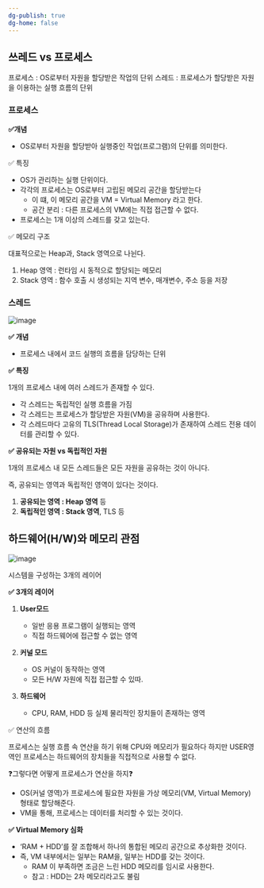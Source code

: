 ```yaml
---
dg-publish: true
dg-home: false
---
```


## 쓰레드 vs 프로세스

프로세스 : OS로부터 자원을 할당받은 작업의 단위
스레드 : 프로세스가 할당받은 자원을 이용하는 실행 흐름의 단위

### **프로세스**

**✅개념**
- OS로부터 자원을 할당받아 실행중인 작업(프로그램)의 단위를 의미한다.

✅ 특징
- OS가 관리하는 실행 단위이다.
- 각각의 프로세스는 OS로부터 고립된 메모리 공간을 할당받는다
    - 이 떄, 이 메모리 공간을 VM = Virtual Memory 라고 한다.
    - 공간 분리 : 다른 프로세스의 VM에는 직접 접근할 수 없다.
- 프로세스는 1개 이상의 스레드를 갖고 있는다.

✅ 메모리 구조

대표적으로는 Heap과, Stack 영역으로 나뉜다.

1. Heap 영역 : 런타임 시 동적으로 할당되는 메모리
2. Stack 영역 : 함수 호출 시 생성되는 지역 변수, 매개변수, 주소 등을 저장

### 스레드

![image](https://github.com/user-attachments/assets/a319f970-4fad-47ec-8ef2-b1ace91c43f8)


**✅ 개념**

- 프로세스 내에서 코드 실행의 흐름을 담당하는 단위

**✅ 특징**

1개의 프로세스 내에 여러 스레드가 존재할 수 있다.
- 각 스레드는 독립적인 실행 흐름을 가짐
- 각 스레드는 프로세스가 할당받은 자원(VM)을 공유하며 사용한다.
- 각 스레드마다 고유의 TLS(Thread Local Storage)가 존재하여 스레드 전용 데이터를 관리할 수 있다.

**✅ 공유되는 자원 vs 독립적인 자원**

1개의 프로세스 내 모든 스레드들은 모든 자원을 공유하는 것이 아니다.

즉, 공유되는 영역과 독립적인 영역이 있다는 것이다.

1. **공유되는 영역 : Heap 영역** 등
2. **독립적인 영역 : Stack 영역**, TLS 등

## 하드웨어(H/W)와 메모리 관점

![image](https://github.com/user-attachments/assets/14f5135c-84d3-4a08-b46b-efe715c46209)


시스템을 구성하는 3개의 레이어

**✅ 3개의 레이어**

1. **User모드**
    - 일반 응용 프로그램이 실행되는 영역
    - 직접 하드웨어에 접근할 수 없는 영역

2. **커널 모드**
    - OS 커널이 동작하는 영역
    - 모든 H/W 자원에 직접 접근할 수 있따.

3. **하드웨어**
    - CPU, RAM, HDD 등 실제 물리적인 장치들이 존재하는 영역

✅ 연산의 흐름

프로세스는 실행 흐름 속 연산을 하기 위해 CPU와 메모리가 필요하다
하지만 USER영역인 프로세스는 하드웨어의 장치들을 직접적으로 사용할 수 없다.

❓그렇다면 어떻게 프로세스가 연산을 하지❓
- OS(커널 영역)가 프로세스에 필요한 자원을 가상 메모리(VM, Virtual Memory) 형태로 할당해준다.
- VM을 통해, 프로세스는 데이터를 처리할 수 있는 것이다.

**✅ Virtual Memory 심화**
- ‘RAM + HDD’를 잘 조합해서 하나의 통합된 메모리 공간으로 추상화한 것이다.
- 즉, VM 내부에서는 일부는 RAM을, 일부는 HDD를 갖는 것이다.
    - RAM 이 부족하면 조금은 느린 HDD 메모리를 임시로 사용한다.
    - 참고 : HDD는 2차 메모리라고도 불림


